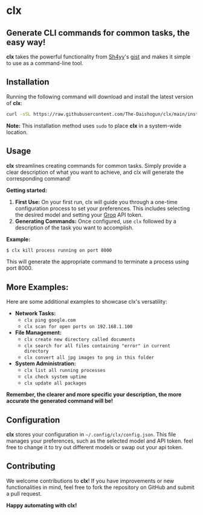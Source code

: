 # **clx**
## Generate CLI commands for common tasks, the easy way!

**clx** takes the powerful functionality from [Sh4yy](https://github.com/Sh4yy)'s [gist](https://gist.github.com/Sh4yy/3941bf5014bc8c980fad797d85149b65) and makes it simple to use as a command-line tool.

## Installation

Running the following command will download and install the latest version of **clx**:

```bash
curl -sSL https://raw.githubusercontent.com/The-Daishogun/clx/main/install.sh | sudo bash
```

**Note:** This installation method uses `sudo` to place **clx** in a system-wide location. 

## Usage

**clx** streamlines creating commands for common tasks. Simply provide a clear description of what you want to achieve, and clx will generate the corresponding command!

**Getting started:**

1.  **First Use:** On your first run, clx will guide you through a one-time configuration process to set your preferences. This includes selecting the desired model and setting your [Groq](https://console.groq.com/) API token.
2.  **Generating Commands:** Once configured, use `clx` followed by a description of the task you want to accomplish. 

**Example:**

```bash
$ clx kill process running on port 8000
```

This will generate the appropriate command to terminate a process using port 8000.

## More Examples:

Here are some additional examples to showcase clx's versatility:

* **Network Tasks:**
  * `clx ping google.com`
  * `clx scan for open ports on 192.168.1.100`
* **File Management:**
  * `clx create new directory called documents`
  * `clx search for all files containing "error" in current directory`
  * `clx convert all jpg images to png in this folder`
* **System Administration:**
  * `clx list all running processes`
  * `clx check system uptime`
  * `clx update all packages`

**Remember, the clearer and more specific your description, the more accurate the generated command will be!**

## Configuration

**clx** stores your configuration in `~/.config/clx/config.json`. This file manages your preferences, such as the selected model and API token. feel free to change it to try out different models or swap out your api token.

## Contributing

We welcome contributions to **clx**! If you have improvements or new functionalities in mind, feel free to fork the repository on GitHub and submit a pull request.

**Happy automating with clx!**